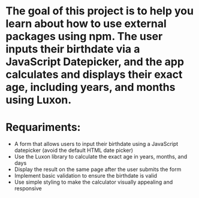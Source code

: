 # The goal of this project is to help you learn about how to use external packages using npm. The user inputs their birthdate via a JavaScript Datepicker, and the app calculates and displays their exact age, including years, and months using Luxon. 
# Requariments:
* A form that allows users to input their birthdate using a JavaScript datepicker (avoid the default HTML date picker)
* Use the Luxon library to calculate the exact age in years, months, and days
* Display the result on the same page after the user submits the form
* Implement basic validation to ensure the birthdate is valid
* Use simple styling to make the calculator visually appealing and responsive
